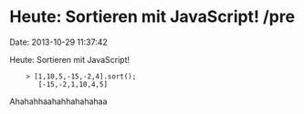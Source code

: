 Heute: Sortieren mit JavaScript! /pre
=====================================

Date: 2013-10-29 11:37:42

Heute: Sortieren mit JavaScript!

        > [1,10,5,-15,-2,4].sort();
           [-15,-2,1,10,4,5]

Ahahahhaahahhahahahaa
